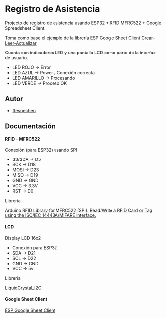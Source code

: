 
# Registro de Asistencia 

Projecto de registro de asistencia usando ESP32 + RFID MFRC522 + Google Spreadsheet Client.

Toma como base el ejemplo de la librería ESP Google Sheet Client [Crear-Leer-Actualizar](https://github.com/mobizt/ESP-Google-Sheet-Client/tree/master/examples/Values/Create_Update_Read) 

Cuenta con indicadores LED y una pantalla LCD como parte de la interfaz de usuario.

- LED ROJO -> Error
- LED AZUL -> Power / Conexión correcta
- LED AMARILLO -> Procesando
- LED VERDE -> Proceso OK

## Autor

- [ffespechen](https://github.com/ffespechen/)


## Documentación

#### RFID - MFRC522

Conexión (para ESP32) usando SPI
- SS/SDA -> D5
- SCK    -> D18
- MOSI   -> D23
- MISO   -> D19
- GND    -> GND
- VCC    -> 3.3V
- RST    -> D0

Librería

[Arduino RFID Library for MFRC522 (SPI). Read/Write a RFID Card or Tag using the ISO/IEC 14443A/MIFARE interface.](https://github.com/miguelbalboa/rfid)


#### LCD

Display LCD 16x2

- Conexión para ESP32
- SDA    -> D21
- SCL    -> D22
- GND    -> GND
- VCC    -> 5v

Librería

[LiquidCrystal_I2C](https://github.com/johnrickman/LiquidCrystal_I2C)


#### Google Sheet Client

[ESP Google Sheet Client](https://github.com/mobizt/ESP-Google-Sheet-Client/tree/master)

